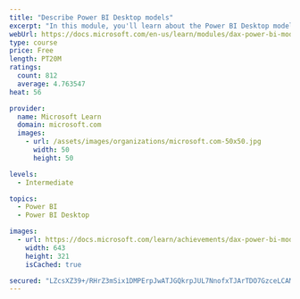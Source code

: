 ```yaml
---
title: "Describe Power BI Desktop models"
excerpt: "In this module, you'll learn about the Power BI Desktop model structure, star schema design basics, analytics queries, and report visual configuration. This module provides a strong foundation on which you can learn to optimize model designs and add model calculations."
webUrl: https://docs.microsoft.com/en-us/learn/modules/dax-power-bi-models/
type: course
price: Free
length: PT20M
ratings:
  count: 812
  average: 4.763547
heat: 56

provider:
  name: Microsoft Learn
  domain: microsoft.com
  images:
    - url: /assets/images/organizations/microsoft.com-50x50.jpg
      width: 50
      height: 50

levels:
  - Intermediate

topics:
  - Power BI
  - Power BI Desktop

images:
  - url: https://docs.microsoft.com/learn/achievements/dax-power-bi-models-social.png
    width: 643
    height: 321
    isCached: true

secured: "LZcsXZ39+/RHrZ3mSix1DMPErpJwATJGQkrpJUL7NnofxTJArTDO7GzceLCAME/ZyfxKbO3oAIdO856t26GpH5CiUO0I7SmefqZA2szTq8SUMdd3qxIP/d0e6SBjTQRt1HVckrpycp2cVAUMD2/MwLLPaWg1CXX5L0AE91aYAfsmX+vM7poviFti/iiCOm8hTJNSI/GLahUTklAbJAmVzkadt2wiez6gyFITXuAXlVClMRVPjNleXaAM6yJoZ+70SlAGFQYwkzQAFXvsGdtiX2L769Mcb+iHqZFcze4WKyYoHvOwK5gvdToChFQO/RiXHPTfgjOGwHosdvUny94UWHDdgBEnHseFa1hZLabiwNmglxDBiljlOwck1X1JiX43y1W1DO+WRZFXT/66A1knIH/AFdw0dSnx9zywpx97P8A=;eGIn39tEfhSSRfkenyJ1yg=="
---
```


